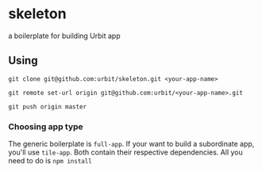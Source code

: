 # skeleton
a boilerplate for building Urbit app

## Using
```git clone git@github.com:urbit/skeleton.git <your-app-name>```

```git remote set-url origin git@github.com:urbit/<your-app-name>.git```

```git push origin master```

### Choosing app type
The generic boilerplate is `full-app`. If your want to build a subordinate app, you'll use `tile-app`.
Both contain their respective dependencies. All you need to do is `npm install`

